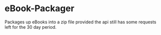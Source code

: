 # eBook-Packager
Packages up eBooks into a zip file provided the api still has some requests left for the 30 day period.
